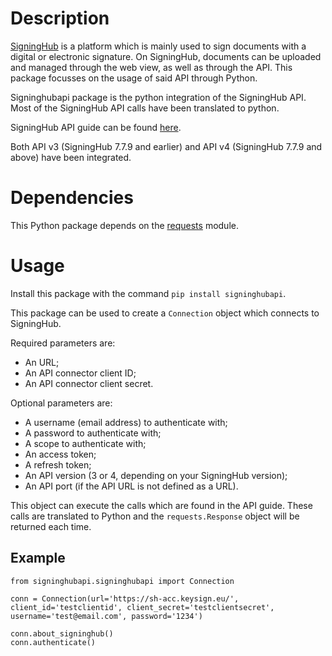 # Description
[SigningHub](https://www.signinghub.com/) is a platform which is mainly used to sign documents with a digital or electronic signature.
On SigningHub, documents can be uploaded and managed through the web view, as well as through the API.
This package focusses on the usage of said API through Python.

Signinghubapi package is the python integration of the SigningHub API. Most of the SigningHub API calls have been translated to python.

SigningHub API guide can be found [here](https://manuals.keysign.eu).

Both API v3 (SigningHub 7.7.9 and earlier) and API v4 (SigningHub 7.7.9 and above) have been integrated.

# Dependencies
This Python package depends on the [requests](https://pypi.org/project/requests/) module.

# Usage
Install this package with the command ```pip install signinghubapi```.

This package can be used to create a ```Connection``` object which connects to SigningHub.

Required parameters are:
- An URL;
- An API connector client ID;
- An API connector client secret.

Optional parameters are:
- A username (email address) to authenticate with;
- A password to authenticate with;
- A scope to authenticate with;
- An access token;
- A refresh token;
- An API version (3 or 4, depending on your SigningHub version);
- An API port (if the API URL is not defined as a URL).

This object can execute the calls which are found in the API guide. These calls are translated to Python and the ```requests.Response``` object will be returned each time.

## Example
```
from signinghubapi.signinghubapi import Connection

conn = Connection(url='https://sh-acc.keysign.eu/', client_id='testclientid', client_secret='testclientsecret', username='test@email.com', password='1234')

conn.about_signinghub()
conn.authenticate()
```
